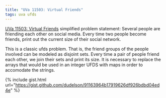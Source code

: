 ```yaml
---
title: "UVa 11503: Virtual Friends"
tags: uva ufds
---
```

[UVa 11503: Virtual Friends](https://uva.onlinejudge.org/external/115/p11503.pdf) simplified problem statement: Several people are friending each other on social media. Every time two people become friends, print out the current size of their social network.
<!--more-->
This is a classic ufds problem. That is, the friend groups of the people involved can be modeled as disjoint sets. Every time a pair of people friend each other, we join their sets and print its size. It is necessary to replace the arrays that would be used in an integer UFDS with maps in order to accomodate the strings.

{% include gist.html url="https://gist.github.com/dudelson/91163964b17919626df926bdbd04ed4e" %}
